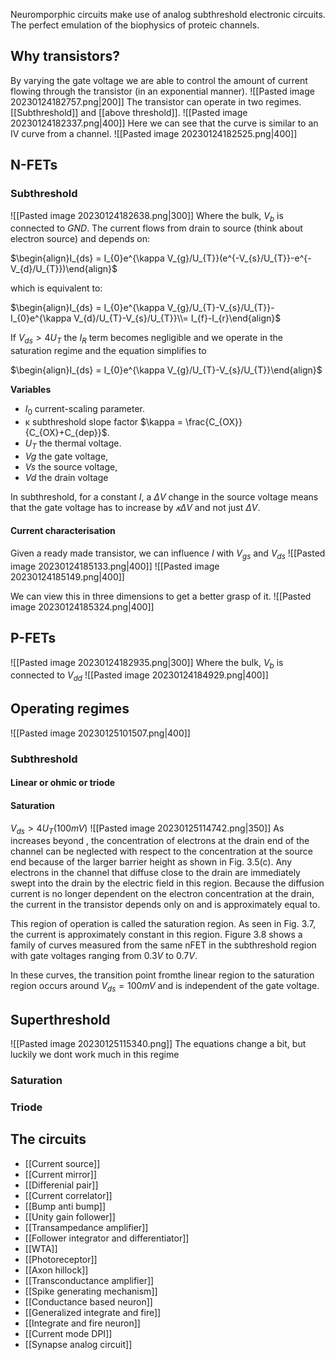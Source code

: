 Neuromporphic circuits make use of analog subthreshold electronic circuits. The perfect emulation of the biophysics of proteic channels.

## Why transistors?
By varying the gate voltage we are able to control the amount of current flowing through the transistor (in an exponential manner).
![[Pasted image 20230124182757.png|200]]
The transistor can operate in two regimes. [[Subthreshold]] and [[above threshold]]. 
![[Pasted image 20230124182337.png|400]]
Here we can see that the curve is similar to an IV curve from a channel.
	![[Pasted image 20230124182525.png|400]]

## N-FETs

### Subthreshold
![[Pasted image 20230124182638.png|300]]
Where the bulk, $V_{b}$ is connected to $GND$. The current flows from drain to source (think about electron source) and depends on:

$\begin{align}I_{ds} = I_{0}e^{\kappa V_{g}/U_{T}}(e^{-V_{s}/U_{T}}-e^{-V_{d}/U_{T}})\end{align}$

which is equivalent to:

$\begin{align}I_{ds} = I_{0}e^{\kappa V_{g}/U_{T}-V_{s}/U_{T}}-I_{0}e^{\kappa V_{d}/U_{T}-V_{s}/U_{T}}\\= I_{f}-I_{r}\end{align}$

If $V_{ds} > 4 U_{T}$ the $I_{R}$ term becomes negligible and we operate in the saturation regime and the equation simplifies to

$\begin{align}I_{ds} = I_{0}e^{\kappa V_{g}/U_{T}-V_{s}/U_{T}}\end{align}$

**Variables**
- $I_{0}$ current-scaling parameter. 
- κ subthreshold slope factor $\kappa = \frac{C_{OX}}{C_{OX}+C_{dep}}$. 
- $U_{T}$ the thermal voltage. 
- $Vg$ the gate voltage, 
- $Vs$ the source voltage, 
- $Vd$ the drain voltage

In subthreshold, for a constant $I$, a $ΔV$ change in the source voltage means that the gate voltage has to increase by $𝜅ΔV$ and not just $ΔV$.

#### Current characterisation
Given a ready made transistor, we can influence $I$ with $V_{gs}$ and $V_{ds}$ 
![[Pasted image 20230124185133.png|400]]
![[Pasted image 20230124185149.png|400]]

We can view this in three dimensions to get a better grasp of it.
![[Pasted image 20230124185324.png|400]]

## P-FETs
![[Pasted image 20230124182935.png|300]]
Where the bulk,  $V_{b}$ is connected to $V_{dd}$ 
![[Pasted image 20230124184929.png|400]]

## Operating regimes
![[Pasted image 20230125101507.png|400]]

### Subthreshold
#### Linear or ohmic or triode


#### Saturation
$V_{ds}>4U_{T}(100mV)$
![[Pasted image 20230125114742.png|350]]
As increases beyond , the concentration of electrons at the drain end
of the channel can be neglected with respect to the concentration at the source
end because of the larger barrier height as shown in Fig. 3.5(c). Any electrons
in the channel that diffuse close to the drain are immediately swept into the
drain by the electric field in this region. Because the diffusion current is no
longer dependent on the electron concentration at the drain, the current in
the transistor depends only on and is approximately equal to.

This region of operation is called the saturation region. As seen in Fig. 3.7, the
current is approximately constant in this region. Figure 3.8 shows a family
of curves measured from the same nFET in the subthreshold region with gate
voltages ranging from $0.3 V$ to $0.7 V$. 

In these curves, the transition point fromthe linear region to the saturation region occurs around $V_{ds}=100 mV$ and is independent of the gate voltage.

## Superthreshold
![[Pasted image 20230125115340.png]]
The equations change a bit, but luckily we dont work much in this regime
### Saturation

### Triode


## The circuits
- [[Current source]]
- [[Current mirror]]
- [[Differenial pair]]
- [[Current correlator]]
- [[Bump anti bump]]
- [[Unity gain follower]]
- [[Transampedance amplifier]]
- [[Follower integrator and differentiator]]
- [[WTA]]
- [[Photoreceptor]]
- [[Axon hillock]]
- [[Transconductance amplifier]]
- [[Spike generating mechanism]]
- [[Conductance based neuron]]
- [[Generalized integrate and fire]]
- [[Integrate and fire neuron]]
- [[Current mode DPI]]
- [[Synapse analog circuit]]
